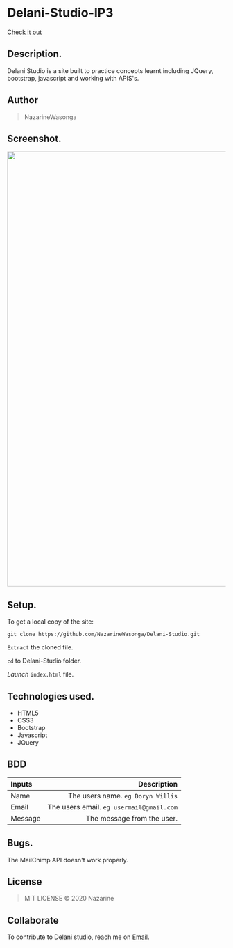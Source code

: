 # Delani-Studio-IP3
[Check it out](https://NazarineWasonga.github.io/Delani-Studio/)
 ## Description.
Delani Studio is a site built to practice concepts learnt including JQuery, bootstrap, javascript and working with APIS's.

## Author
>NazarineWasonga

## Screenshot.
<img src="https://github.com/NazarineWasonga/Delani-Studio-IP-3/blob/master/images/screenshot/shot.png?raw=true" width="1000">

## Setup.
To get a local copy of the site:

`git clone https://github.com/NazarineWasonga/Delani-Studio.git`

`Extract` the cloned file.

`cd` to Delani-Studio folder.

*Launch* `index.html` file.

## Technologies used.
* HTML5
* CSS3
* Bootstrap
* Javascript
* JQuery

## BDD
| Inputs |  Description |
| :---         |          ---: |
| Name   | The users name. `eg Doryn Willis`|
| Email     | The users email. ``eg usermail@gmail.com``   |
| Message    | The message from the user.   |

## Bugs.
The MailChimp API doesn't work properly.

## License

>MIT LICENSE &copy; 2020 Nazarine

## Collaborate
To contribute to Delani studio, reach me on [Email](nazarinewasonga48@gmail.com).